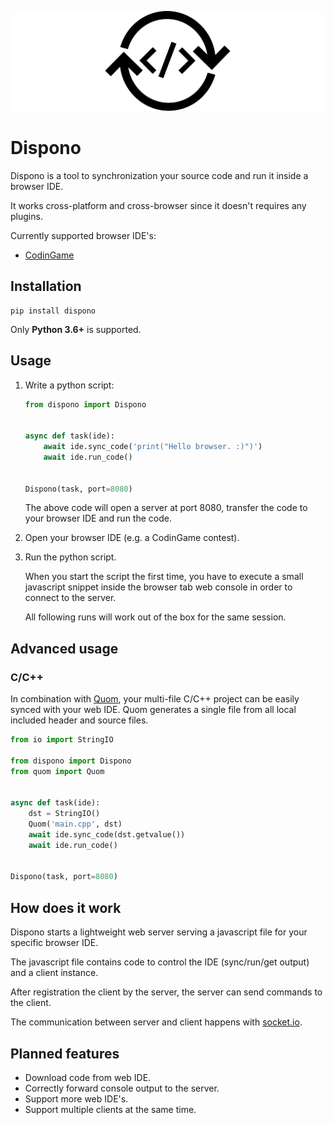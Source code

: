 ![logo](https://raw.githubusercontent.com/Viatorus/dispono/master/artwork/logo_banner.png)

# Dispono
Dispono is a tool to synchronization your source code and run it inside a browser IDE.

It works cross-platform and cross-browser since it doesn't requires any plugins.

Currently supported browser IDE's:
* [CodinGame](https://www.codingame.com/)

## Installation

```
pip install dispono
```

Only **Python 3.6+** is supported.

## Usage

1. Write a python script:
    ```python
    from dispono import Dispono
   
   
    async def task(ide):
        await ide.sync_code('print("Hello browser. :)")')
        await ide.run_code()
    
   
    Dispono(task, port=8080)
    ```
    The above code will open a server at port 8080, transfer the code to your browser IDE and run the code.   

2. Open your browser IDE (e.g. a CodinGame contest).

3. Run the python script.
    
   When you start the script the first time, you have to execute a small javascript snippet inside the browser tab web
   console in order to connect to the server.

   All following runs will work out of the box for the same session.

## Advanced usage

### C/C++

In combination with [Quom](https://github.com/Viatorus/quom), your multi-file C/C++ project can be easily synced with 
your web IDE. Quom generates a single file from all local included header and source files.

```python
from io import StringIO

from dispono import Dispono
from quom import Quom


async def task(ide):
    dst = StringIO()
    Quom('main.cpp', dst)
    await ide.sync_code(dst.getvalue())
    await ide.run_code()


Dispono(task, port=8080)
```

## How does it work

Dispono starts a lightweight web server serving a javascript file for your specific browser IDE.

The javascript file contains code to control the IDE (sync/run/get output) and a client instance.

After registration the client by the server, the server can send commands to the client.
 
The communication between server and client happens with [socket.io](https://socket.io/). 

## Planned features

* Download code from web IDE.
* Correctly forward console output to the server.
* Support more web IDE's.
* Support multiple clients at the same time.
